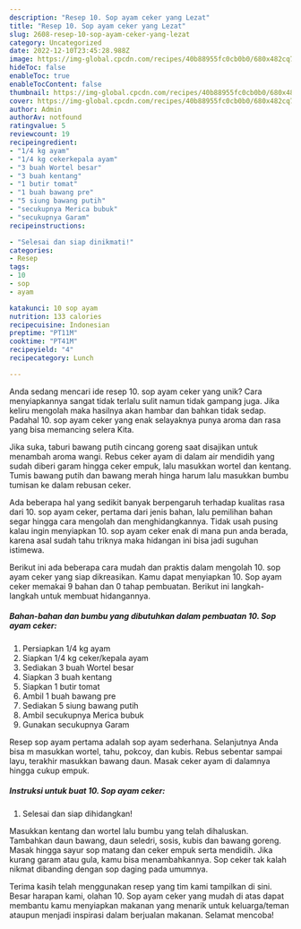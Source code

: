 ```yaml
---
description: "Resep 10. Sop ayam ceker yang Lezat"
title: "Resep 10. Sop ayam ceker yang Lezat"
slug: 2608-resep-10-sop-ayam-ceker-yang-lezat
category: Uncategorized
date: 2022-12-10T23:45:28.988Z
image: https://img-global.cpcdn.com/recipes/40b88955fc0cb0b0/680x482cq70/10-sop-ayam-ceker-foto-resep-utama.jpg
hideToc: false
enableToc: true
enableTocContent: false
thumbnail: https://img-global.cpcdn.com/recipes/40b88955fc0cb0b0/680x482cq70/10-sop-ayam-ceker-foto-resep-utama.jpg
cover: https://img-global.cpcdn.com/recipes/40b88955fc0cb0b0/680x482cq70/10-sop-ayam-ceker-foto-resep-utama.jpg
author: Admin
authorAv: notfound
ratingvalue: 5
reviewcount: 19
recipeingredient:
- "1/4 kg ayam"
- "1/4 kg cekerkepala ayam"
- "3 buah Wortel besar"
- "3 buah kentang"
- "1 butir tomat"
- "1 buah bawang pre"
- "5 siung bawang putih"
- "secukupnya Merica bubuk"
- "secukupnya Garam"
recipeinstructions:

- "Selesai dan siap dinikmati!"
categories:
- Resep
tags:
- 10
- sop
- ayam

katakunci: 10 sop ayam 
nutrition: 133 calories
recipecuisine: Indonesian
preptime: "PT11M"
cooktime: "PT41M"
recipeyield: "4"
recipecategory: Lunch

---
```





Anda sedang mencari ide resep 10. sop ayam ceker yang unik? Cara menyiapkannya sangat tidak terlalu sulit namun tidak gampang juga. Jika keliru mengolah maka hasilnya akan hambar dan bahkan tidak sedap. Padahal 10. sop ayam ceker yang enak selayaknya punya aroma dan rasa yang bisa memancing selera Kita.





Jika suka, taburi bawang putih cincang goreng saat disajikan untuk menambah aroma wangi. Rebus ceker ayam di dalam air mendidih yang sudah diberi garam hingga ceker empuk, lalu masukkan wortel dan kentang. Tumis bawang putih dan bawang merah hinga harum lalu masukkan bumbu tumisan ke dalam rebusan ceker.

Ada beberapa hal yang sedikit banyak berpengaruh terhadap kualitas rasa dari 10. sop ayam ceker, pertama dari jenis bahan, lalu pemilihan bahan segar hingga cara mengolah dan menghidangkannya. Tidak usah pusing kalau ingin menyiapkan 10. sop ayam ceker enak di mana pun anda berada, karena asal sudah tahu triknya maka hidangan ini bisa jadi suguhan istimewa.






Berikut ini ada beberapa cara mudah dan praktis dalam mengolah 10. sop ayam ceker yang siap dikreasikan. Kamu dapat menyiapkan 10. Sop ayam ceker memakai 9 bahan dan 0 tahap pembuatan. Berikut ini langkah-langkah untuk membuat hidangannya.

<!--inarticleads1-->

##### Bahan-bahan dan bumbu yang dibutuhkan dalam pembuatan 10. Sop ayam ceker:

1. Persiapkan 1/4 kg ayam
1. Siapkan 1/4 kg ceker/kepala ayam
1. Sediakan 3 buah Wortel besar
1. Siapkan 3 buah kentang
1. Siapkan 1 butir tomat
1. Ambil 1 buah bawang pre
1. Sediakan 5 siung bawang putih
1. Ambil secukupnya Merica bubuk
1. Gunakan secukupnya Garam


Resep sop ayam pertama adalah sop ayam sederhana. Selanjutnya Anda bisa m masukkan wortel, tahu, pokcoy, dan kubis. Rebus sebentar sampai layu, terakhir masukkan bawang daun. Masak ceker ayam di dalamnya hingga cukup empuk. 

<!--inarticleads2-->

##### Instruksi untuk buat 10. Sop ayam ceker:


1. Selesai dan siap dihidangkan!

Masukkan kentang dan wortel lalu bumbu yang telah dihaluskan. Tambahkan daun bawang, daun seledri, sosis, kubis dan bawang goreng. Masak hingga sayur sop matang dan ceker empuk serta mendidih. Jika kurang garam atau gula, kamu bisa menambahkannya. Sop ceker tak kalah nikmat dibanding dengan sop daging pada umumnya. 

Terima kasih telah menggunakan resep yang tim kami tampilkan di sini. Besar harapan kami, olahan 10. Sop ayam ceker yang mudah di atas dapat membantu kamu menyiapkan makanan yang menarik untuk keluarga/teman ataupun menjadi inspirasi dalam berjualan makanan. Selamat mencoba!
